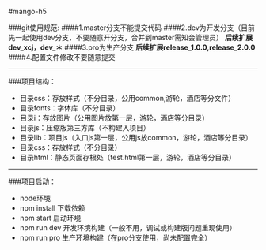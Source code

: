 #mango-h5

###git使用规范:
####1.master分支不能提交代码
####2.dev为开发分支（目前先一起使用dev分支，不要随意开分支，合并到master需知会管理员）
**后续扩展dev_xcj，dev_＊**
####3.pro为生产分支
**后续扩展release_1.0.0,release_2.0.0**
####4.配置文件修改不要随意提交

***
###项目结构：
+ 目录css：存放样式（不分目录，公用common,游轮，酒店等分文件）
+ 目录fonts：字体库（不分目录）
+ 目录i：存放图片（公用图片放第一层，游轮，酒店等分目录）
+ 目录js：压缩版第三方库（不构建入项目）
+ 目录lib：项目js（入口js第一层，公用js放common，游轮，酒店等分目录）
+ 目录css：存放样式（不分目录）
+ 目录html：静态页面存根处（test.html第一层，游轮，酒店等分目录）

***
###项目启动：
+ node环境
+ npm install 下载依赖
+ npm start 启动环境
+ npm run dev 开发环境构建（一般不用，调试或构建版问题重现使用）
+ npm run pro 生产环境构建（在pro分支使用，尚未配置完全）
